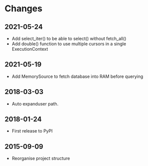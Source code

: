 # Changes

## 2021-05-24

- Add select_iter() to be able to select() without fetch_all()
- Add double() function to use multiple cursors in a single ExecutionContext


## 2021-05-19

- Add MemorySource to fetch database into RAM before querying


## 2018-03-03

- Auto expanduser path.


## 2018-01-24

- First release to PyPI


## 2015-09-09

- Reorganise project structure

